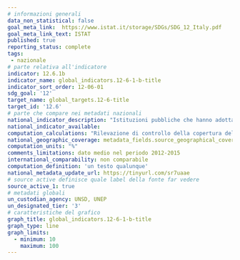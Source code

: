 ```yaml
---
# informazioni generali
data_non_statistical: false
goal_meta_link:  https://www.istat.it/storage/SDGs/SDG_12_Italy.pdf
goal_meta_link_text: ISTAT
published: true
reporting_status: complete
tags:
 - nazionale
# parte relativa all'indicatore
indicator: 12.6.1b
indicator_name: global_indicators.12-6-1-b-title
indicator_sort_order: 12-06-01
sdg_goal: '12'
target_name: global_targets.12-6-title
target_id: '12.6'
# parte che compare nei metadati nazionali
national_indicator_description: "Istituzioni pubbliche che hanno adottato forme di rendicontazione sociale e/o ambientale sul totale delle istituzioni pubbliche."
national_indicator_available:
computation_calculations: "Rilevazione di controllo della copertura del registro delle istituzioni pubbliche e aggiornamento delle unità locali (PSN:IST-02575)"
national_geographic_coverage: metadata_fields.source_geographical_coverage_1
computation_units: "%"
comments_limitations: dato medio nel periodo 2012-2015
international_comparability: non comparabile
computation_definition: 'un testo qualunque'
national_metadata_update_url: https://tinyurl.com/sr7uaae
# source active definisce quale label della fonte far vedere
source_active_1: true
# metadati globali
un_custodian_agency: UNSD, UNEP
un_designated_tier: '3'
# caratteristiche del grafico
graph_title: global_indicators.12-6-1-b-title
graph_type: line
graph_limits:
  - minimum: 10
    maximum: 100
---
```

